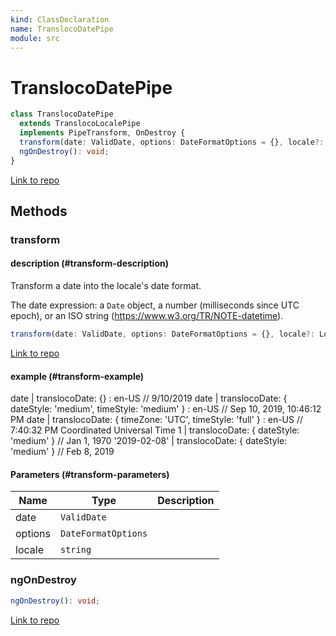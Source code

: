 ```yaml
---
kind: ClassDeclaration
name: TranslocoDatePipe
module: src
---
```


# TranslocoDatePipe

```ts
class TranslocoDatePipe
  extends TranslocoLocalePipe
  implements PipeTransform, OnDestroy {
  transform(date: ValidDate, options: DateFormatOptions = {}, locale?: Locale);
  ngOnDestroy(): void;
}
```

[Link to repo](https://github.com/ngneat/transloco/blob/master/projects/ngneat/transloco-locale/src/lib/pipes/transloco-date.pipe.ts#L9-L49)

## Methods

### transform

#### description (#transform-description)

Transform a date into the locale's date format.

The date expression: a `Date` object, a number
(milliseconds since UTC epoch), or an ISO string (https://www.w3.org/TR/NOTE-datetime).

```ts
transform(date: ValidDate, options: DateFormatOptions = {}, locale?: Locale);
```

[Link to repo](https://github.com/ngneat/transloco/blob/master/projects/ngneat/transloco-locale/src/lib/pipes/transloco-date.pipe.ts#L36-L44)

#### example (#transform-example)

date | translocoDate: {} : en-US // 9/10/2019
date | translocoDate: { dateStyle: 'medium', timeStyle: 'medium' } : en-US // Sep 10, 2019, 10:46:12 PM
date | translocoDate: { timeZone: 'UTC', timeStyle: 'full' } : en-US // 7:40:32 PM Coordinated Universal Time
1 | translocoDate: { dateStyle: 'medium' } // Jan 1, 1970
'2019-02-08' | translocoDate: { dateStyle: 'medium' } // Feb 8, 2019

#### Parameters (#transform-parameters)

| Name    | Type                | Description |
| ------- | ------------------- | ----------- |
| date    | `ValidDate`         |             |
| options | `DateFormatOptions` |             |
| locale  | `string`            |             |

### ngOnDestroy

```ts
ngOnDestroy(): void;
```

[Link to repo](https://github.com/ngneat/transloco/blob/master/projects/ngneat/transloco-locale/src/lib/pipes/transloco-date.pipe.ts#L46-L48)
